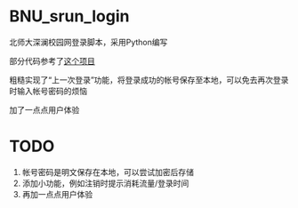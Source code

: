 # BNU_srun_login
北师大深澜校园网登录脚本，采用Python编写

部分代码参考了[这个项目](https://github.com/qhlai/hitsz_srun_autoconnect)

粗糙实现了“上一次登录”功能，将登录成功的帐号保存至本地，可以免去再次登录时输入帐号密码的烦恼

加了一点点用户体验

# TODO
1. 帐号密码是明文保存在本地，可以尝试加密后存储
2. 添加小功能，例如注销时提示消耗流量/登录时间
3. 再加一点点用户体验


